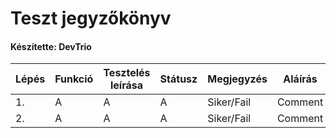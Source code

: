 # Teszt jegyzőkönyv
#### Készítette: DevTrio

Lépés | Funkció | Tesztelés leírása | Státusz | Megjegyzés | Aláírás | Időpont
--- | --- | --- | --- | --- | --- | --- 
1. | A | A | A | Siker/Fail | Comment | A
2. | A | A | A | Siker/Fail | Comment | A